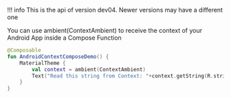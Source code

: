 !!! info
    This is the api of version dev04. Newer versions may have a different one
    
You can use ambient(ContextAmbient) to receive the context of your Android App inside a Compose Function

```kotlin 
@Composable
fun AndroidContextComposeDemo() {
    MaterialTheme {
        val context = ambient(ContextAmbient)
        Text("Read this string from Context: "+context.getString(R.string.app_name))
    }
}
```